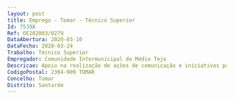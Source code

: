 ```yaml
--- 
layout: post
title: Emprego - Tomar - Técnico Superior
Id: 75398
Ref: OE202003/0279
DataAbertura: 2020-03-10
DataFecho: 2020-03-24
Trabalho: Técnico Superior
Empregador: Comunidade Intermunicipal do Médio Tejo
Descricao: Apoio na realização de ações de comunicação e iniciativas para a promoção da região a nível nacional e internacional  Realização, gestão e acompanhamento de campanhas de comunicação e assessoria de imprensa dos projetos intermunicipais, nomeadamente no âmbito do Turismo  Assegurar a atualização e gestão de conteúdos do Portal Regional e outras plataformas desenvolvidas no âmbito dos projetos culturais e turísticos  Produção e gestão de conteúdos nas redes sociais da CIMT  Apoio à organização e realização de eventos promovidos pela CIMT  Apoio nas atividades de participação da CIMT em feiras e eventos  Apoio na elaboração de planos, programas e instrumentos de natureza estratégica bem como colaboração na respetiva implementação e no desenvolvimento de projetos intermunicipais  Apoio no exercício das atribuições e competências da CIMT, em particular nas áreas de valorização económica dos recursos endógenos, desenvolvimento turístico, cultural e desportivo  Apoio no desenvolvimento dos procedimentos de contratação pública e acompanhamento na execução dos contratos na respetiva área de atuação  Colaboração com os vários serviços da CIMT na elaboração de informações técnicas, planos, candidaturas e relatórios de atividades  Assegurar outras tarefas que lhe sejam superiormente cometidas em matérias da sua área de intervenção.
CodigoPostal: 2304-909 TOMAR
Concelho: Tomar
Distrito: Santarém
--- 
```

